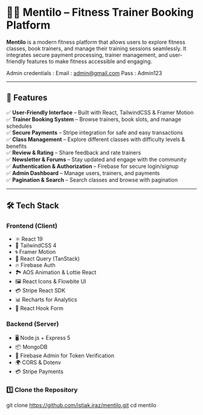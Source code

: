# 🏋️‍♀️ Mentilo – Fitness Trainer Booking Platform  

**Mentilo** is a modern fitness platform that allows users to explore fitness classes, book trainers, and manage their training sessions seamlessly. It integrates secure payment processing, trainer management, and user-friendly features to make fitness accessible and engaging.  

Admin credentials :
Email : admin@gmail.com
Pass  : Admin123

---

## 🚀 Features  

✅ **User-Friendly Interface** – Built with React, TailwindCSS & Framer Motion  
✅ **Trainer Booking System** – Browse trainers, book slots, and manage schedules  
✅ **Secure Payments** – Stripe integration for safe and easy transactions  
✅ **Class Management** – Explore different classes with difficulty levels & benefits  
✅ **Review & Rating** – Share feedback and rate trainers  
✅ **Newsletter & Forums** – Stay updated and engage with the community  
✅ **Authentication & Authorization** – Firebase for secure login/signup  
✅ **Admin Dashboard** – Manage users, trainers, and payments  
✅ **Pagination & Search** – Search classes and browse with pagination  

---

## 🛠 Tech Stack  

### Frontend (Client)  
- ⚛️ React 19  
- 🎨 TailwindCSS 4  
- 🌀 Framer Motion  
- 🔄 React Query (TanStack)  
- 🔥 Firebase Auth  
- 🏞 AOS Animation & Lottie React  
- 🖼 React Icons & Flowbite UI  
- 💳 Stripe React SDK  
- 📊 Recharts for Analytics  
- 📜 React Hook Form  

### Backend (Server)  
- 🖥 Node.js + Express 5  
- 📦 MongoDB  
- 🔐 Firebase Admin for Token Verification  
- 🌍 CORS & Dotenv  
- 💳 Stripe Payments  

### 1️⃣ Clone the Repository  

git clone https://github.com/istiak.iraz/mentilo.git
cd mentilo